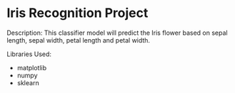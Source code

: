 # Iris Recognition Project
Description: This classifier model will predict the Iris flower based on sepal
length, sepal width, petal length and petal width.

Libraries Used:
- matplotlib
- numpy
- sklearn
